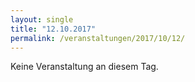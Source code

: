```yaml
---
layout: single
title: "12.10.2017"
permalink: /veranstaltungen/2017/10/12/
---
```


Keine Veranstaltung an diesem Tag.
